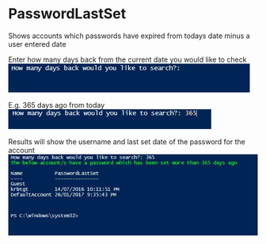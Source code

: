# PasswordLastSet
Shows accounts which passwords have expired from todays date minus a user entered date

Enter how many days back from the current date you would like to check
![WebsiteURL](https://github.com/x49QK2S25Jv/PasswordLastSet/blob/master/README/IMAGE1.JPG)

E.g. 365 days ago from today 
![WebsiteURL](https://github.com/x49QK2S25Jv/PasswordLastSet/blob/master/README/IMAGE2.JPG)

Results will show the username and last set date of the password for the account
![WebsiteURL](https://github.com/x49QK2S25Jv/PasswordLastSet/blob/master/README/IMAGE3.JPG)
